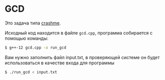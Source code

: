 # GCD

Это задача типа [crashme](../docs/crash_readme.md).

Исходный код находится в файле `gcd.cpp`, программа собирается с помощью команды:
```sh
$ g++-12 gcd.cpp -o run_gcd
```

Вам нужно заполнить файл input.txt, в проверяющей системе он будет использоваться в качестве входа для программы
```sh
$ ./run_gcd < input.txt
```
